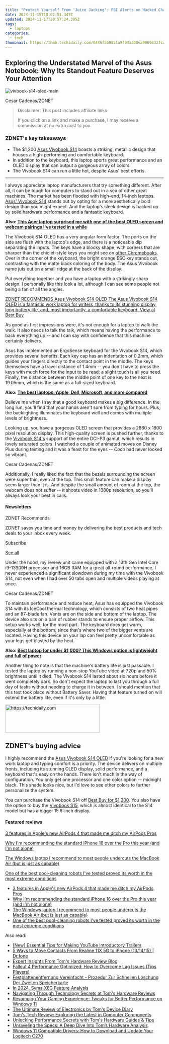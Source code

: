 ```yaml
---
title: "Protect Yourself From 'Juice Jacking': FBI Alerts on Hacked Charging Stations Threatening Personal Data - Tips for Secure Usage"
date: 2024-11-15T18:02:51.347Z
updated: 2024-11-17T20:57:24.305Z
tags:
  - laptops
categories:
  - tech
thumbnail: https://thmb.techidaily.com/0446f5b055fa9f04a308ea9069332fcaf65671fcf6c4c7082a33e015e1fff246.jpg
---
```


## Exploring the Understated Marvel of the Asus Notebook: Why Its Standout Feature Deserves Your Attention

![vivbook-s14-oled-main](https://www.zdnet.com/a/img/resize/4cc73f3ef8a4c0dc15329fe432d0457b1b11047b/2023/11/17/409feb5c-41d1-47da-936b-e9bd69effc52/vivbook-s14-oled-main.jpg?auto=webp&width=1280)

Cesar Cadenas/ZDNET

>  Disclaimer: This post includes affiliate links
>
>  If you click on a link and make a purchase, I may receive a commission at no extra cost to you.
>

### ZDNET's key takeaways

   * The $1,200 [Asus Vivobook S14](https://shop-links.co/link/?url=https%3A%2F%2Fwww.bestbuy.com%2Fsite%2Fasus-vivobook-s-14-oled-laptop-evo-intel-13-gen-core-i9-with-16gb-memory-1tb-ssd-midnight-black%2F6545926.p%3FskuId%3D6545926&publisher_slug=itechdaily19598&exclusive=1) boasts a striking, metallic design that houses a high-performing and comfortable keyboard.
   * In addition to the keyboard, this laptop sports great performance and an OLED display that can output a gorgeous array of colors.
   * The Vivobook S14 can run a little hot, despite Asus' best efforts.

---

I always appreciate laptop manufacturers that try something different. After all, it can be tough for computers to stand out in a sea of other great machines. The market has been flooded with high-end, 14-inch laptops. [Asus' Vivobook S14](https://shop-links.co/link/?url=https%3A%2F%2Fwww.bestbuy.com%2Fsite%2Fasus-vivobook-s-14-oled-laptop-evo-intel-13-gen-core-i9-with-16gb-memory-1tb-ssd-midnight-black%2F6545926.p%3FskuId%3D6545926&publisher_slug=itechdaily19598&exclusive=1) stands out by opting for a more aesthetically bold design than you might expect. And the laptop's sleek design is backed up by solid hardware performance and a fantastic keyboard.

**Also: [This Acer laptop surprised me with one of the best OLED screen and webcam pairings I've tested in a while](https://www.zdnet.com/article/this-acer-laptop-has-one-of-the-best-oled-screen-and-webcam-pairings-that-ive-seen-in-a-while/)**

The Vivobook S14 OLED has a very angular form factor. The ports on the side are flush with the laptop's edge, and there is a noticeable dip separating the inputs. The keys have a blocky shape, with corners that are sharper than the chiclet-style keys you might see on [other Chromebooks](https://www.zdnet.com/article/i-tested-googles-new-chromebook-plus-and-the-generative-ai-features-blew-me-away/). Over in the corner of the keyboard, the bright orange ESC key stands out, contrasting with the matte black coloring of the body. The Asus Vivobook name juts out on a small ridge at the back of the display. 

Put everything together and you have a laptop with a strikingly sharp design. I personally like this look a lot, although I can see some people not being a fan of all the angles. 

[ZDNET RECOMMENDS Asus Vivobook S14 OLED The Asus Vivobook S14 OLED is a fantastic work laptop for writers, thanks to its stunning display, long battery life, and, most importantly, a comfortable keyboard. View at Best Buy](https://shop-links.co/link/?url=https%3A%2F%2Fwww.bestbuy.com%2Fsite%2Fasus-vivobook-s-14-oled-laptop-evo-intel-13-gen-core-i9-with-16gb-memory-1tb-ssd-midnight-black%2F6545926.p%3FskuId%3D6545926&publisher_slug=itechdaily19598&exclusive=1)

As good as first impressions were, it's not enough for a laptop to walk the walk. It also needs to talk the talk, which means having the performance to back everything up -- and I can say with confidence that this machine certainly delivers. 

Asus has implemented an ErgoSense keyboard for the Vivobook S14, which provides several benefits. Each key cap has an indentation of 0.2mm, which guides your fingers directly to the contact point in the middle. The keys themselves have a travel distance of 1.4mm -- you don't have to press the keys with much force for the input to be read; a slight touch is all you need. Finally, the distance between the middle point of one key to the next is 19.05mm, which is the same as a full-sized keyboard. 

**Also: [The best laptops: Apple, Dell, Microsoft, and more compared](https://www.zdnet.com/article/best-laptop/)**

Believe me when I say that a good keyboard makes a big difference. In the long run, you'll find that your hands aren't sore from typing for hours. Plus, the backlighting illuminates the keyboard well and comes with multiple levels of brightness.

Looking up, you have a gorgeous OLED screen that provides a 2880 x 1800 pixel resolution display. This high-quality screen is pushed further, thanks to the [Vivobook S14's](https://www.awin1.com/cread.php?awinmid=31828&awinaffid=423585&clickref=zd-%5F%5FCOM%5FCLICK%5FID%5F%5F-dtp&ued=https%3A%2F%2Fwww.asus.com%2Fus%2Flaptops%2Ffor-home%2Fvivobook%2Fasus-vivobook-s-14-oled-k5404%2F) support of the entire DCI-P3 gamut, which results in lovely saturated colors. I watched a couple of animated moves on Disney Plus during testing and it was a feast for the eyes -- _Coco_ had never looked so vibrant. 

Cesar Cadenas/ZDNET

Additionally, I really liked the fact that the bezels surrounding the screen were super thin, even at the top. This small feature can make a display seem larger than it is. And despite the small amount of room at the top, the webcam does not suffer -- it shoots video in 1080p resolution, so you'll always look your best in calls.

#### Newsletters

ZDNET Recommends

ZDNET saves you time and money by delivering the best products and tech deals to your inbox every week.

 Subscribe

[See all](https://www.zdnet.com/newsletters/)

Under the hood, my review unit came equipped with a 13th Gen Intel Core i9-13900H processor and 16GB RAM for a great all-round performance. I never experienced a significant slowdown during my time with the Vivobook S14, not even when I had over 50 tabs open and multiple videos playing at once.

Cesar Cadenas/ZDNET

To maintain performance and reduce heat, Asus has equipped the Vivobook S14 with its IceCool thermal technology, which consists of two heat pipes and an 87-blade fan. Vents are on the side and bottom of the laptop. The device also sits on a pair of rubber stands to ensure proper airflow. This setup works well, for the most part. The keyboard does get warm, especially at the bottom, since that's where two of the bigger vents are located. Having this device on your lap can feel pretty uncomfortable as your legs get blasted by the heat.

**Also: [Best laptop for under $1,000? This WIndows option is lightweight and full of power](https://www.zdnet.com/article/best-laptop-for-under-1000-this-windows-option-is-lightweight-and-full-of-power/)**

Another thing to note is that the machine's battery life is just passable. I tested the laptop by running a non-stop YouTube video at 720p and 50% brightness until it died. The Vivobook S14 lasted about six hours before it went completely dark. So don't expect the laptop to last you through a full day of tasks without needing to charge it in between. I should mention that this test took place without Battery Saver. Having that feature turned on will extend the battery life, even if it's only by a little.

<!-- affiliate ads begin -->
<a href="https://aligracehair.sjv.io/c/5597632/1918698/19272" target="_top" id="1918698">
  <img src="//a.impactradius-go.com/display-ad/19272-1918698" border="0" alt="https://techidaily.com" width="300" height="90"/>
</a>
<img height="0" width="0" src="https://aligracehair.sjv.io/i/5597632/1918698/19272" style="position:absolute;visibility:hidden;" border="0" />
<!-- affiliate ads end -->

## ZDNET's buying advice

I highly recommend the [Asus Vivobook S14 OLED](https://shop-links.co/link/?url=https%3A%2F%2Fwww.bestbuy.com%2Fsite%2Fasus-vivobook-s-14-oled-laptop-evo-intel-13-gen-core-i9-with-16gb-memory-1tb-ssd-midnight-black%2F6545926.p%3FskuId%3D6545926&publisher_slug=itechdaily19598&exclusive=1) if you're looking for a new work laptop and typing comfort is a priority. The device delivers on multiple fronts, including its stunning OLED display, solid performance, and a keyboard that's easy on the hands. There isn't much in the way of configuration. You only get one processor and one color option -- midnight black. This shade looks nice, but I'd love to see other colors to further personalize the system.

You can purchase the Vivobook S14 off [Best Buy for $1,200](https://shop-links.co/link/?url=https%3A%2F%2Fwww.bestbuy.com%2Fsite%2Fasus-vivobook-s-14-oled-laptop-evo-intel-13-gen-core-i9-with-16gb-memory-1tb-ssd-midnight-black%2F6545926.p%3FskuId%3D6545926&publisher_slug=itechdaily19598&exclusive=1). You also have the option to buy the [Vivobook S15](https://www.awin1.com/cread.php?awinmid=31828&awinaffid=423585&clickref=zd-%5F%5FCOM%5FCLICK%5FID%5F%5F-dtp&ued=https%3A%2F%2Fwww.asus.com%2Flaptops%2Ffor-home%2Fvivobook%2Fvivobook-s15-s533%2F), which is almost identical to the S14 model but has a bigger 15.6-inch display.

#### Featured reviews

[3 features in Apple's new AirPods 4 that made me ditch my AirPods Pros](https://www.zdnet.com/article/3-features-in-apples-new-airpods-4-that-made-me-ditch-my-airpods-pros/ "3 features in Apple's new AirPods 4 that made me ditch my AirPods Pros")

[Why I'm recommending the standard iPhone 16 over the Pro this year (and I'm not alone)](https://www.zdnet.com/article/why-im-recommending-the-standard-iphone-16-over-the-pro-this-year-and-im-not-alone/ "Why I'm recommending the standard iPhone 16 over the Pro this year (and I'm not alone)")

[The Windows laptop I recommend to most people undercuts the MacBook Air (but is just as capable)](https://www.zdnet.com/article/the-windows-laptop-i-recommend-to-most-people-undercuts-the-macbook-air-but-is-just-as-capable/ "The Windows laptop I recommend to most people undercuts the MacBook Air (but is just as capable)")

[One of the best pool-cleaning robots I've tested proved its worth in the most extreme conditions](https://www.zdnet.com/article/one-of-the-best-pool-cleaning-robots-ive-tested-is-450-off-for-prime-day/ "One of the best pool-cleaning robots I've tested proved its worth in the most extreme conditions")

* [3 features in Apple's new AirPods 4 that made me ditch my AirPods Pros](https://www.zdnet.com/article/3-features-in-apples-new-airpods-4-that-made-me-ditch-my-airpods-pros/ "3 features in Apple's new AirPods 4 that made me ditch my AirPods Pros")
* [Why I'm recommending the standard iPhone 16 over the Pro this year (and I'm not alone)](https://www.zdnet.com/article/why-im-recommending-the-standard-iphone-16-over-the-pro-this-year-and-im-not-alone/ "Why I'm recommending the standard iPhone 16 over the Pro this year (and I'm not alone)")
* [The Windows laptop I recommend to most people undercuts the MacBook Air (but is just as capable)](https://www.zdnet.com/article/the-windows-laptop-i-recommend-to-most-people-undercuts-the-macbook-air-but-is-just-as-capable/ "The Windows laptop I recommend to most people undercuts the MacBook Air (but is just as capable)")
* [One of the best pool-cleaning robots I've tested proved its worth in the most extreme conditions](https://www.zdnet.com/article/one-of-the-best-pool-cleaning-robots-ive-tested-is-450-off-for-prime-day/ "One of the best pool-cleaning robots I've tested proved its worth in the most extreme conditions")

<ins class="adsbygoogle"
     style="display:block"
     data-ad-format="autorelaxed"
     data-ad-client="ca-pub-7571918770474297"
     data-ad-slot="1223367746"></ins>

<ins class="adsbygoogle"
     style="display:block"
     data-ad-client="ca-pub-7571918770474297"
     data-ad-slot="8358498916"
     data-ad-format="auto"
     data-full-width-responsive="true"></ins>

<span class="atpl-alsoreadstyle">Also read:</span>
<div><ul>
<li><a href="https://youtube-lab.techidaily.com/ssential-tips-for-making-youtube-introductory-trailers/"><u>[New] Essential Tips for Making YouTube Introductory Trailers</u></a></li>
<li><a href="https://blog-min.techidaily.com/5-ways-to-move-contacts-from-realme-11x-5g-to-iphone-131415-drfone-by-drfone-transfer-from-android-transfer-from-android/"><u>5 Ways to Move Contacts From Realme 11X 5G to iPhone (13/14/15) | Dr.fone</u></a></li>
<li><a href="https://hardware-reviews.techidaily.com/expert-insights-from-toms-hardware-review-blog/"><u>Expert Insights From Tom's Hardware Review Blog</u></a></li>
<li><a href="https://common-error.techidaily.com/fallout-4-performance-optimized-how-to-overcome-lag-issues-tips-players/"><u>Fallout 4 Performance Optimized: How to Overcome Lag Issues (Tips Players)</u></a></li>
<li><a href="https://fox-metric.techidaily.com/festplattenentfernung-vereinfacht-prozedur-zur-schnellen-loschung-der-zweiten-speicherkarte/"><u>Festplattenentfernung Vereinfacht - Prozedur Zur Schnellen Löschung Der Zweiten Speicherkarte</u></a></li>
<li><a href="https://fox-direct.techidaily.com/in-2024-syma-x8c-feature-analysis/"><u>In 2024, Syma X8C Feature Analysis</u></a></li>
<li><a href="https://hardware-reviews.techidaily.com/navigating-through-technology-secrets-at-toms-hardware-reviews/"><u>Navigating Through Technology Secrets at Tom's Hardware Reviews</u></a></li>
<li><a href="https://common-error.techidaily.com/revamping-your-gaming-experience-tweaks-for-better-performance-on-windows-11/"><u>Revamping Your Gaming Experience: Tweaks for Better Performance on Windows 11</u></a></li>
<li><a href="https://hardware-reviews.techidaily.com/the-ultimate-review-of-electronics-by-toms-device-diary/"><u>The Ultimate Review of Electronics by Tom's Device Diary</u></a></li>
<li><a href="https://hardware-reviews.techidaily.com/toms-tech-review-exploring-the-latest-in-computer-components/"><u>Tom's Tech Review: Exploring the Latest in Computer Components</u></a></li>
<li><a href="https://hardware-reviews.techidaily.com/unlocking-performance-secrets-with-toms-hardware-guides-and-tips/"><u>Unlocking Performance Secrets with Tom's Hardware Guides & Tips</u></a></li>
<li><a href="https://hardware-reviews.techidaily.com/unraveling-the-specs-a-deep-dive-into-toms-hardware-analysis/"><u>Unraveling the Specs: A Deep Dive Into Tom’s Hardware Analysis</u></a></li>
<li><a href="https://win-dash.techidaily.com/windows-11-compatible-drivers-how-to-download-and-update-your-logitech-c270/"><u>Windows 11 Compatible Drivers: How to Download and Update Your Logitech C270</u></a></li>
</ul></div>

